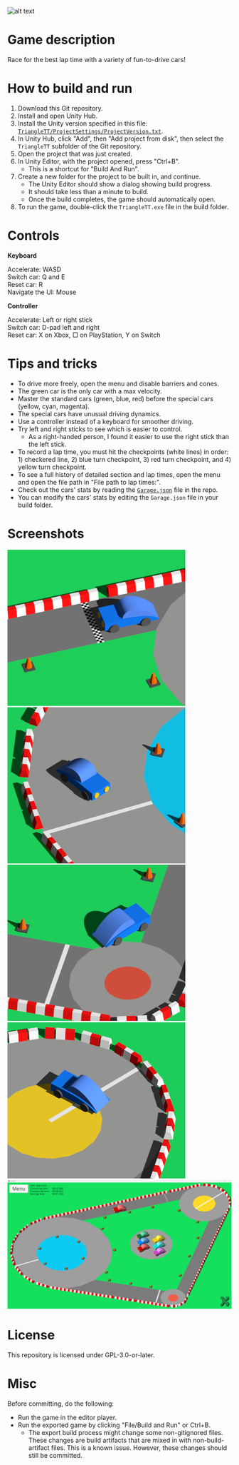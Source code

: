 ![alt text](Images/Thumbnail.png)

# Game description

Race for the best lap time with a variety of fun-to-drive cars!

# How to build and run

1. Download this Git repository.
2. Install and open Unity Hub.
3. Install the Unity version specified in this file: [`TriangleTT/ProjectSettings/ProjectVersion.txt`](TriangleTT/ProjectSettings/ProjectVersion.txt).
4. In Unity Hub, click "Add", then "Add project from disk", then select the `TriangleTT` subfolder of the Git repository.
5. Open the project that was just created.
6. In Unity Editor, with the project opened, press "Ctrl+B".
    * This is a shortcut for "Build And Run".
7. Create a new folder for the project to be built in, and continue.
    * The Unity Editor should show a dialog showing build progress.
    * It should take less than a minute to build.
    * Once the build completes, the game should automatically open.
8. To run the game, double-click the `TriangleTT.exe` file in the build folder.

# Controls

__Keyboard__

Accelerate: WASD  
Switch car: Q and E  
Reset car: R  
Navigate the UI: Mouse  

__Controller__

Accelerate: Left or right stick  
Switch car: D-pad left and right  
Reset car: X on Xbox, □ on PlayStation, Y on Switch  

# Tips and tricks

* To drive more freely, open the menu and disable barriers and cones.
* The green car is the only car with a max velocity.
* Master the standard cars (green, blue, red) before the special cars (yellow, cyan, magenta).
* The special cars have unusual driving dynamics.
* Use a controller instead of a keyboard for smoother driving.
* Try left and right sticks to see which is easier to control.
  * As a right-handed person, I found it easier to use the right stick than the left stick.
* To record a lap time, you must hit the checkpoints (white lines) in order: 1) checkered line, 2) blue turn checkpoint, 3) red turn checkpoint, and 4) yellow turn checkpoint.
* To see a full history of detailed section and lap times, open the menu and open the file path in "File path to lap times:".
* Check out the cars' stats by reading the [`Garage.json`](TriangleTT/Assets/StreamingAssets/Garage.json) file in the repo.
* You can modify the cars' stats by editing the `Garage.json` file in your build folder.

# Screenshots

![alt text](Images/Screenshot14.png)
![alt text](Images/Screenshot11.png)
![alt text](Images/Screenshot12.png)
![alt text](Images/Screenshot13.png)
![alt text](Images/Screenshot16.png)

# License

This repository is licensed under GPL-3.0-or-later.

# Misc

Before committing, do the following:
* Run the game in the editor player.
* Run the exported game by clicking "File/Build and Run" or Ctrl+B.
  * The export build process might change some non-gitignored files. These changes are build artifacts that are mixed in with non-build-artifact files. This is a known issue. However, these changes should still be committed.
